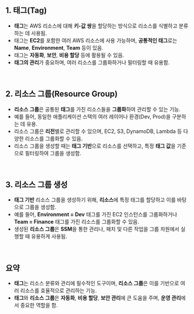 ## 1. **태그(Tag)**
   - **태그**는 AWS 리소스에 대해 **키-값 쌍**을 할당하는 방식으로 리소스를 식별하고 분류하는 데 사용됨.
   - 태그는 **EC2**를 포함한 여러 AWS 리소스에 사용 가능하며, **공통적인 태그**로는 **Name**, **Environment**, **Team** 등이 있음.
   - 태그는 **자동화**, **보안**, **비용 할당** 등에 활용될 수 있음.
   - **태그의 관리**가 중요하며, 여러 리소스를 그룹화하거나 필터링할 때 유용함.

<br>

## 2. **리소스 그룹(Resource Group)**
   - **리소스 그룹**은 공통된 **태그**를 가진 리소스들을 **그룹화**하여 관리할 수 있는 기능.
   - 예를 들어, 동일한 애플리케이션 스택의 여러 레이어나 환경(Dev, Prod)을 구분하는 데 유용.
   - 리소스 그룹은 **리전**별로 관리할 수 있으며, EC2, S3, DynamoDB, Lambda 등 다양한 리소스를 그룹화할 수 있음.
   - 리소스 그룹을 생성할 때는 **태그 기반**으로 리소스를 선택하고, 특정 **태그 값**을 기준으로 필터링하여 그룹을 생성함.

<br>

## 3. **리소스 그룹 생성**
   - **태그 기반** 리소스 그룹을 생성하기 위해, **리소스**에 특정 태그를 할당하고 이를 바탕으로 그룹을 생성함.
   - 예를 들어, **Environment = Dev** 태그를 가진 EC2 인스턴스를 그룹화하거나 **Team = Finance** 태그를 가진 리소스를 그룹화할 수 있음.
   - 생성된 **리소스 그룹**은 **SSM**을 통한 관리나, 패치 및 다른 작업을 그룹 차원에서 실행할 때 유용하게 사용됨.

<br>

## **요약**  
- **태그**는 리소스 분류와 관리에 필수적인 도구이며, **리소스 그룹**은 이를 기반으로 여러 리소스를 효율적으로 관리하는 기능.  
- **태그**와 **리소스 그룹**은 **자동화**, **비용 할당**, **보안 관리**에 큰 도움을 주며, **운영 관리**에서 중요한 역할을 함.